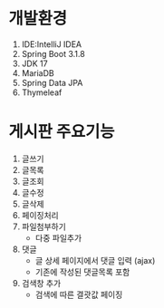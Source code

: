 # 개발환경


1. IDE:IntelliJ IDEA 
2. Spring Boot 3.1.8
3. JDK 17
4. MariaDB
5. Spring Data JPA
6. Thymeleaf

# 게시판 주요기능

1. 글쓰기
2. 글목록
3. 글조회
4. 글수정
5. 글삭제
6. 페이징처리
7. 파일첨부하기
   - 다중 파일추가
8. 댓글
   - 글 상세 페이지에서 댓글 입력 (ajax)
   - 기존에 작성된 댓글목록 포함
9. 검색창 추가
   - 검색에 따른 결괏값 페이징 
    
